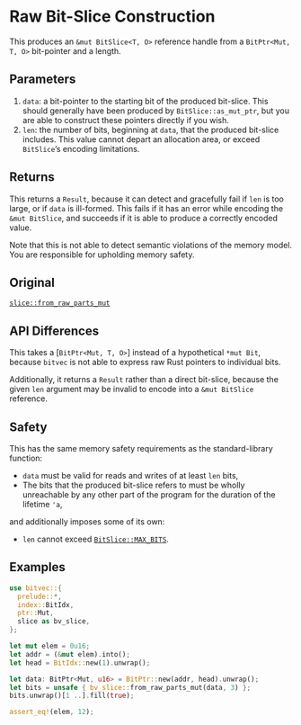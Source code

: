 # Raw Bit-Slice Construction

This produces an `&mut BitSlice<T, O>` reference handle from a
`BitPtr<Mut, T, O>` bit-pointer and a length.

## Parameters

1. `data`: a bit-pointer to the starting bit of the produced bit-slice. This
   should generally have been produced by `BitSlice::as_mut_ptr`, but you are
   able to construct these pointers directly if you wish.
1. `len`: the number of bits, beginning at `data`, that the produced bit-slice
   includes. This value cannot depart an allocation area, or exceed `BitSlice`’s
   encoding limitations.

## Returns

This returns a `Result`, because it can detect and gracefully fail if `len`
is too large, or if `data` is ill-formed. This fails if it has an error while
encoding the `&mut BitSlice`, and succeeds if it is able to produce a correctly
encoded value.

Note that this is not able to detect semantic violations of the memory model.
You are responsible for upholding memory safety.

## Original

[`slice::from_raw_parts_mut`](core::slice::from_raw_parts_mut)

## API Differences

This takes a [`BitPtr<Mut, T, O>`] instead of a hypothetical `*mut Bit`, because
`bitvec` is not able to express raw Rust pointers to individual bits.

Additionally, it returns a `Result` rather than a direct bit-slice, because the
given `len` argument may be invalid to encode into a `&mut BitSlice` reference.

## Safety

This has the same memory safety requirements as the standard-library function:

- `data` must be valid for reads and writes of at least `len` bits,
- The bits that the produced bit-slice refers to must be wholly unreachable by
  any other part of the program for the duration of the lifetime `'a`,

and additionally imposes some of its own:

- `len` cannot exceed [`BitSlice::MAX_BITS`].

## Examples

```rust
use bitvec::{
  prelude::*,
  index::BitIdx,
  ptr::Mut,
  slice as bv_slice,
};

let mut elem = 0u16;
let addr = (&mut elem).into();
let head = BitIdx::new(1).unwrap();

let data: BitPtr<Mut, u16> = BitPtr::new(addr, head).unwrap();
let bits = unsafe { bv_slice::from_raw_parts_mut(data, 3) };
bits.unwrap()[1 ..].fill(true);

assert_eq!(elem, 12);
```

[`BitSlice::MAX_BITS`]: crate::slice::BitSlice::MAX_BITS
